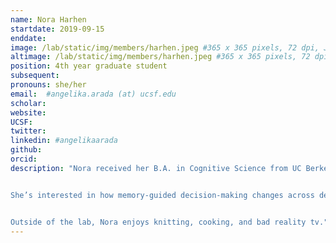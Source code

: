 ```yaml
---
name: Nora Harhen
startdate: 2019-09-15
enddate:
image: /lab/static/img/members/harhen.jpeg #365 x 365 pixels, 72 dpi, JPG
altimage: /lab/static/img/members/harhen.jpeg #365 x 365 pixels, 72 dpi, JPG
position: 4th year graduate student
subsequent:
pronouns: she/her
email:  #angelika.arada (at) ucsf.edu
scholar:
website:
UCSF:
twitter:
linkedin: #angelikaarada
github:
orcid:
description: "Nora received her B.A. in Cognitive Science from UC Berkeley where she researched learning and decision-making with Anne Collins. After graduating, she worked with Marina Bedny at Johns Hopkins examining neuroplasticity in blind individuals. 


She’s interested in how memory-guided decision-making changes across development and how early life experiences influence individuals’ susceptibility for substance use disorders, anxiety, and depression later in life. 


Outside of the lab, Nora enjoys knitting, cooking, and bad reality tv."
---
```

